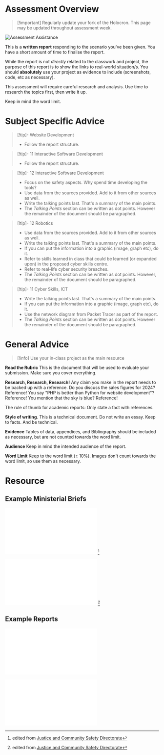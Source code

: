 # Assessment Overview

> [!important] Regularly update your fork of the Holocron. This page may be updated throughout assessment week.

![Assessment Assistance](https://youtu.be/yUWSxqSfXRw)

This is a **written report** responding to the scenario you've been given. You have a short amount of time to finalise the report. 

While the report is not *directly* related to the classwork and project, the purpose of this report is to show the links to real-world situation/s. You should **absolutely** use your project as evidence to include (screenshots, code, etc as necessary).

This assessment will require careful research and analysis. Use time to research the topics first, then write it up. 

Keep in mind the word limit.

# Subject Specific Advice

> [!tip]- Website Development
>  
> - Follow the report structure.

> [!tip]- 11 Interactive Software Development
> 
> - Follow the report structure.

> [!tip]- 12 Interactive Software Development
> 
> -  Focus on the safety aspects. Why spend time developing the tools? 
> -  Use data from the sources provided. Add to it from other sources as well.
> - Write the talking points last. That's a summary of the main points.
> - The *Talking Points* section can be written as dot points. However the remainder of the document should be paragraphed.


> [!tip]- 12 Robotics
> 
> - Use data from the sources provided. Add to it from other sources as well.
> - Write the talking points last. That's a summary of the main points.
> - If you can put the information into a graphic (image, graph etc), do it.
> - Refer to skills learned in class that could be learned (or expanded upon) in the proposed cyber skills centre.
> - Refer to real-life cyber security breaches.
> - The *Talking Points* section can be written as dot points. However, the remainder of the document should be paragraphed.


> [!tip]- 11 Cyber Skills, ICT
> 
> - Write the talking points last. That's a summary of the main points.
> - If you can put the information into a graphic (image, graph etc), do it.
> - Use the network diagram from Packet Tracer as part of the report.
> - The *Talking Points* section can be written as dot points. However the remainder of the document should be paragraphed.

# General Advice

> [!info] Use your in-class project as the main resource

**Read the Rubric** This is the document that will be used to evaluate your submission. Make sure you cover everything.

**Research, Research, Research!** Any claim you make in the report needs to be backed up with a reference. Do you discuss the sales figures for 2024? Reference! You say "PHP is better than Python for website development"? Reference! You mention that the sky is blue? Reference!

The rule of thumb for academic reports: Only state a fact with references.

**Style of writing**. This is a technical document. Do not write an essay. Keep to facts. And be technical.

**Evidence** Tables of data, appendices, and Bibliography should be included as necessary, but are not counted towards the word limit.

**Audience** Keep in mind the intended audience of the report. 

**Word Limit** Keep to the word limit (± 10%). Images don't count towards the word limit, so use them as necessary. 

# Resource

## Example Ministerial Briefs


![2019-Quarter-2-Minister-for-Police-and-Emergency-Services](/_sharedContent/Assessments2024S2/2019-Quarter-2-Minister-for-Police-and-Emergency-Services.pdf) [^1]

![2019-Quarter-2-Minister-for-Corrections-and-Justice-Health](_sharedContent/Assessments2024S2/2019-Quarter-2-Minister-for-Corrections-and-Justice-Health.pdf) [^1]




[^1]:  edited from [Justice and Community Safety Directorate](https://www.justice.act.gov.au/about-us/freedom-of-information/open-access-ministerial-briefs)

## Example Reports

![Task 1 - Research & Development](_sharedContent/Assessments2024S2/Task%201%20-%20Research%20&%20Development.pdf)

![Digital Assets_ Tutorial Assignment 25_03_22](_sharedContent/Assessments2024S2/Digital%20Assets_%20Tutorial%20Assignment%2025_03_22.pdf)
